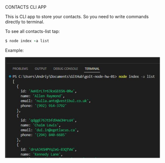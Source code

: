 CONTACTS CLI APP

This is CLI app to store your contacts. So you need to write commands directly to terminal.

To see all contacts-list tap:

```ruby
$ node index -a list
```

Example:

![alt Examle list](https://github.com/AndriiBilyiV/goit-node-hw-01/blob/main/images-for-description/image01.JPG?raw=true)

